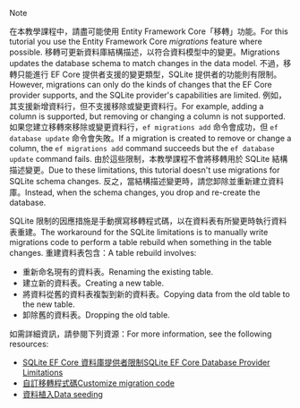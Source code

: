 
> [!NOTE]
> <span data-ttu-id="cdd91-101">在本教學課程中，請盡可能使用 Entity Framework Core「移轉」功能。</span><span class="sxs-lookup"><span data-stu-id="cdd91-101">For this tutorial you use the Entity Framework Core *migrations* feature where possible.</span></span> <span data-ttu-id="cdd91-102">移轉可更新資料庫結構描述，以符合資料模型中的變更。</span><span class="sxs-lookup"><span data-stu-id="cdd91-102">Migrations updates the database schema to match changes in the data model.</span></span> <span data-ttu-id="cdd91-103">不過，移轉只能進行 EF Core 提供者支援的變更類型，SQLite 提供者的功能則有限制。</span><span class="sxs-lookup"><span data-stu-id="cdd91-103">However, migrations can only do the kinds of changes that the EF Core provider supports, and the SQLite provider's capabilities are limited.</span></span> <span data-ttu-id="cdd91-104">例如，其支援新增資料行，但不支援移除或變更資料行。</span><span class="sxs-lookup"><span data-stu-id="cdd91-104">For example, adding a column is supported, but removing or changing a column is not supported.</span></span> <span data-ttu-id="cdd91-105">如果您建立移轉來移除或變更資料行，`ef migrations add` 命令會成功，但 `ef database update` 命令會失敗。</span><span class="sxs-lookup"><span data-stu-id="cdd91-105">If a migration is created to remove or change a column, the `ef migrations add` command succeeds but the `ef database update` command fails.</span></span> <span data-ttu-id="cdd91-106">由於這些限制，本教學課程不會將移轉用於 SQLite 結構描述變更。</span><span class="sxs-lookup"><span data-stu-id="cdd91-106">Due to these limitations, this tutorial doesn't use migrations for SQLite schema changes.</span></span> <span data-ttu-id="cdd91-107">反之，當結構描述變更時，請您卸除並重新建立資料庫。</span><span class="sxs-lookup"><span data-stu-id="cdd91-107">Instead, when the schema changes, you drop and re-create the database.</span></span>
>
><span data-ttu-id="cdd91-108">SQLite 限制的因應措施是手動撰寫移轉程式碼，以在資料表有所變更時執行資料表重建。</span><span class="sxs-lookup"><span data-stu-id="cdd91-108">The workaround for the SQLite limitations is to manually write migrations code to perform a table rebuild when something in the table changes.</span></span> <span data-ttu-id="cdd91-109">重建資料表包含：</span><span class="sxs-lookup"><span data-stu-id="cdd91-109">A table rebuild involves:</span></span>
>
>* <span data-ttu-id="cdd91-110">重新命名現有的資料表。</span><span class="sxs-lookup"><span data-stu-id="cdd91-110">Renaming the existing table.</span></span>
>* <span data-ttu-id="cdd91-111">建立新的資料表。</span><span class="sxs-lookup"><span data-stu-id="cdd91-111">Creating a new table.</span></span>
>* <span data-ttu-id="cdd91-112">將資料從舊的資料表複製到新的資料表。</span><span class="sxs-lookup"><span data-stu-id="cdd91-112">Copying data from the old table to the new table.</span></span>
>* <span data-ttu-id="cdd91-113">卸除舊的資料表。</span><span class="sxs-lookup"><span data-stu-id="cdd91-113">Dropping the old table.</span></span>
>
><span data-ttu-id="cdd91-114">如需詳細資訊，請參閱下列資源：</span><span class="sxs-lookup"><span data-stu-id="cdd91-114">For more information, see the following resources:</span></span>
>
> * [<span data-ttu-id="cdd91-115">SQLite EF Core 資料庫提供者限制</span><span class="sxs-lookup"><span data-stu-id="cdd91-115">SQLite EF Core Database Provider Limitations</span></span>](/ef/core/providers/sqlite/limitations)
> * [<span data-ttu-id="cdd91-116">自訂移轉程式碼</span><span class="sxs-lookup"><span data-stu-id="cdd91-116">Customize migration code</span></span>](/ef/core/managing-schemas/migrations/#customize-migration-code)
> * [<span data-ttu-id="cdd91-117">資料植入</span><span class="sxs-lookup"><span data-stu-id="cdd91-117">Data seeding</span></span>](/ef/core/modeling/data-seeding)